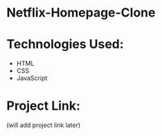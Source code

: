 # Netflix-Homepage-Clone

# Technologies Used:
- HTML
- CSS
- JavaScript

# Project Link:
(will add project link later)